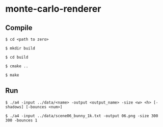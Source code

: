# monte-carlo-renderer

## Compile
```
$ cd <path to zero>
  
$ mkdir build

$ cd build

$ cmake ..

$ make
```
## Run
```
$ ./a4 -input ../data/<name> -output <output_name> -size <w> <h> [-shadows] [-bounces <num>] 
  
$ ./a4 -input ../data/scene06_bunny_1k.txt -output 06.png -size 300 300 -bounces 1
```
